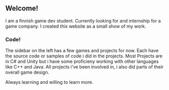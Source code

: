 ## Welcome! 

I am a finnish game dev student. Currently looking for and internship for a game company. I created this website as a small show of my work. 

### Code!

The sidebar on the left has a few games and projects for now. Each have the source code or samples of code i did in the projects.
Most Projects are in C# and Unity but i have some proficieny working with other languages like C++ and Java.
All projects i've been involved in, i also did parts of their overall game design.

Always learning and willing to learn more.
